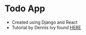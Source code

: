 # Todo App
- Created using Django and React
- Tutorial by Dennis Ivy found [HERE](https://www.youtube.com/watch?v=W9BjUoot2Eo&ab_channel=DennisIvy)
